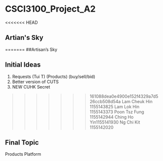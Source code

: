 # CSCI3100_Project_A2

<<<<<<< HEAD
## Artian's Sky
=======
##Artisan’s Sky

## Initial Ideas
1. Requests (Tui T) (Products) (buy/sell/bid)
2. Better version of CUTS
3. NEW CUHK Secret

>>>>>>> 161088dea0e4900e152f4329a7d526ccb508d54a
Lam Cheuk Hin 1155143825
Lam Lok Hin 1155143373
Poon Tsz Fung 1155142944
Ching Ho Yin1155141930
Ng Chi Kit 1155142020

## Final Topic
Products Platform